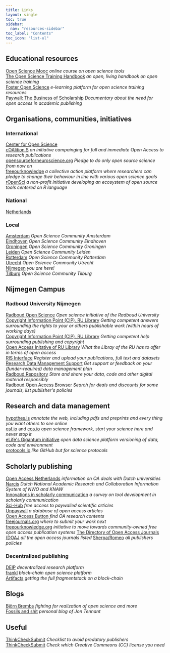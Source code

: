 ```yaml
---
title: Links
layout: single
toc: true
sidebar:
  nav: "resources-sidebar"
toc_label: "Contents"
toc_icon: "list-ul"
---
```


## Educational resources
[Open Science Mooc](https://opensciencemooc.eu/)  _online course on open science tools_  
[The Open Science Training Handbook](https://open-science-training-handbook.gitbook.io/book/) _an open, living handbook on open science training_  
[Foster Open Science](https://www.fosteropenscience.eu/) _e-learning platform for open science training resources_  
[Paywall: The Business of Scholarship](https://paywallthemovie.com/screenings) _Documentary about the need for open access in academic publishing_    

## Organisations, communities, initiatives

### International
[Center for Open Science](https://cos.io/)  
[cOAlition S](https://www.scienceeurope.org/coalition-s/) _an initiative campainging for full and immediate Open Access to research publications_  
[opensourceforneuroscience.org](https://opensourceforneuroscience.org) _Pledge to do only open source science from now on_  
[freeourknowledge](https://freeourknowledge.org) _a collective action platform where researchers can pledge to change their behaviour in line with various open science goals_  
[rOpenSci](https://ropensci.org/) _a non-profit initiative developing an ecosystem of open source tools centered on R language_  

### National
[Netherlands](https://www.openscience.nl/)

### Local
[Amsterdam](https://openscience-amsterdam.com/) _Open Science Community Amsterdam_  
[Eindhoven](https://osceindhoven.github.io/) _Open Science Community Eindhoven_  
[Groningen](https://twitter.com/oscgroningen) _Open Science Community Groningen_  
[Leiden](https://www.universiteitleiden.nl/open-science-community-leiden) _Open Science Community Leiden_  
[Rotterdam](https://twitter.com/OSCRotterdam) _Open Science Community Rotterdam_  
[Utrecht](https://openscience-utrecht.com/) _Open Science Community Utrecht_  
[Nijmegen](https://radboud-university.github.io/osc-nijmegen) _you are here!_  
[Tilburg](https://twitter.com/opentilburg) _Open Science Community Tilburg_   

## Nijmegen Campus
### Radboud University Nijmegen
[Radboud Open Science](https://www.ru.nl/openscience) _Open science initiative of the Radboud University_  
[Copyright Information Point (CIP), RU Library](mailto:copyright@ubn.ru.nl) _Getting competent answers surrounding the rights to your or others publishable work (within hours of working days)_  
[Copyright Information Point (CIP), RU Library](mailto:openaccess@ubn.ru.nl) _Getting competent help surrounding publishing and copyright_  
[Open Access Initative of RU Library](http://www.ru4openaccess.nl) _What the Libray of the RU has to offer in terms of open access_  
[RIS Interface](https://ris.ru.nl) _Register and upload your publications, full text and datasets_  
[Research Data Management Support](https://www.ru.nl/rdm) _Get support or feedback on your (funder-required) data management plan_  
[Radboud Repository](https://www.ru.nl/radboudrepository) _Store and share your data, code and other digital material responsibly_  
[Radboud Open Access Browser](https://www.ru.nl/ubn/oa-browser) _Search for deals and discounts for some journals, list publisher's policies_  

## Research and data management
[hypothes.is](https://hypothes.is) _annotate the web, including pdfs and preprints and every thing you
 want others to see online_  
[osf.io](https://osf.io) and [cos.io](https://cos.io) _open science framework, start your science here
and never stop it_  
[eLife's Gigantum initiative](https://elifesciences.org/labs/bdbeac92/gigantum-a-simple-way-to-create-and-share-reproducible-data-science-and-research) _open data science platform versioning of data, code and environment_  
[protocols.io](https://www.protocols.io/) _like GitHub but for science protocols_

## Scholarly publishing
[Open Access Netherlands](http://openaccess.nl/en) _information on OA deals with Dutch universities_  
[Narcis](https://www.narcis.org/) _Dutch National Academic Research and Collaboration Information System of NWO and KNAW_  
[Innovations in scholarly communication](https://101innovations.wordpress.com/) _a survey on tool development in scholarly communication_  
[Sci-Hub](http://sci-hub.tw) _free access to paywalled scientific articles_  
[Unpaywall](http://unpaywall.org/) _a database of open access articles_  
[Open Access Button](https://openaccessbutton.org/) _find OA research contents_  
[freejournals.org](https://freejournals.org/) _where to submit your work next_  
[freeourknowledge.org](https://freeourknowledge.org/) _initiative to move towards community-owned free open access publication systems_
[The Directory of Open Access Journals (DOAJ](https://doaj.org/) _all the open access journals listed_
[Sherpa/Romeo](https://www.sherpa.ac.uk/romeo) _all publishers policies_  

### Decentralized publishing
[DEIP](https://deip.world) _decentralized research platform_  
[frankl](https://frankl.io) _block-chain open science platform_  
[Artifacts](https://artifacts.ai) _getting the full fragmentstack on a block-chain_  

## Blogs
[Björn Brembs](http://bjoern.brembs.net/)
_fighting for realization of open science and more_  
[Fossils and shit](http://fossilsandshit.com/) _personal blog of Jon Tennant_

## Useful
[ThinkCheckSubmit](http://thinkchecksubmit.org/) _Checklist to avoid predatory publishers_
[ThinkCheckSubmit](http://tinyurl.com/licensingcc) _Check which Creative Commeons (CC) license you need_
